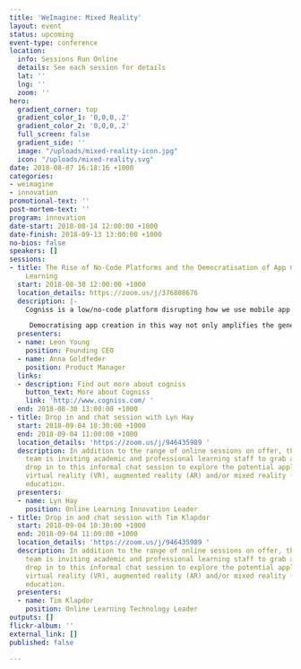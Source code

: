 ```yaml
---
title: 'WeImagine: Mixed Reality'
layout: event
status: upcoming
event-type: conference
location:
  info: Sessions Run Online
  details: See each session for details
  lat: ''
  lng: ''
  zoom: ''
hero:
  gradient_corner: top
  gradient_color_1: '0,0,0,.2'
  gradient_color_2: '0,0,0,.2'
  full_screen: false
  gradient_side: ''
  image: "/uploads/mixed-reality-icon.jpg"
  icon: "/uploads/mixed-reality.svg"
date: 2018-08-07 16:18:16 +1000
categories:
- weimagine
- innovation
promotional-text: ''
post-mortem-text: ''
program: innovation
date-start: 2018-08-14 12:00:00 +1000
date-finish: 2018-09-13 13:00:00 +1000
no-bios: false
speakers: []
sessions:
- title: The Rise of No-Code Platforms and the Democratisation of App Creation for
    Learning
  start: 2018-08-30 12:00:00 +1000
  location_details: https://zoom.us/j/376808676
  description: |-
    Cogniss is a low/no-code platform disrupting how we use mobile app technology to solve pressing challenges. It combines a simple visual app building interface with powerful gamification, big data and AR/VR capabilities, allowing anyone without coding knowledge to create sophisticated apps for learning and behaviour change.

     Democratising app creation in this way not only amplifies the generation of user data, but when paired with deep learning technology, turns the platform into an intelligent, predictive system with the potential to diagnose learning issues earlier.
  presenters:
  - name: Leon Young
    position: Founding CEO
  - name: Anna Goldfeder
    position: Product Manager
  links:
  - description: Find out more about cogniss
    button_text: More about Cogniss
    link: 'http://www.cogniss.com/ '
  end: 2018-08-30 13:00:00 +1000
- title: Drop in and chat session with Lyn Hay
  start: 2018-09-04 10:30:00 +1000
  end: 2018-09-04 11:00:00 +1000
  location_details: 'https://zoom.us/j/946435989 '
  description: In addition to the range of online sessions on offer, the uImagine
    team is inviting academic and professional learning staff to grab a coffee and
    drop in to this informal chat session to explore the potential applications of
    virtual reality (VR), augmented reality (AR) and/or mixed reality (MR) in higher
    education.
  presenters:
  - name: Lyn Hay
    position: Online Learning Innovation Leader
- title: Drop in and chat session with Tim Klapdor
  start: 2018-09-04 10:30:00 +1000
  end: 2018-09-04 11:00:00 +1000
  location_details: 'https://zoom.us/j/946435989 '
  description: In addition to the range of online sessions on offer, the uImagine
    team is inviting academic and professional learning staff to grab a coffee and
    drop in to this informal chat session to explore the potential applications of
    virtual reality (VR), augmented reality (AR) and/or mixed reality (MR) in higher
    education.
  presenters:
  - name: Tim Klapdor
    position: Online Learning Technology Leader
outputs: []
flickr-album: ''
external_link: []
published: false

---
```


